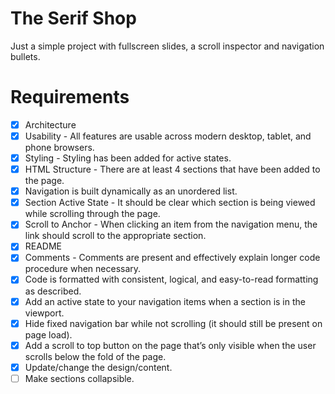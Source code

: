 # The Serif Shop

Just a simple project with fullscreen slides, a scroll inspector and navigation bullets.

# Requirements

- [x] Architecture
- [x] Usability - All features are usable across modern desktop, tablet, and phone browsers.
- [x] Styling - Styling has been added for active states.
- [x] HTML Structure - There are at least 4 sections that have been added to the page.
- [x] Navigation is built dynamically as an unordered list.
- [x] Section Active State - It should be clear which section is being viewed while scrolling through the page.
- [x] Scroll to Anchor - When clicking an item from the navigation menu, the link should scroll to the appropriate section.
- [x] README
- [x] Comments - Comments are present and effectively explain longer code procedure when necessary.
- [x] Code is formatted with consistent, logical, and easy-to-read formatting as described.
- [x] Add an active state to your navigation items when a section is in the viewport.
- [x] Hide fixed navigation bar while not scrolling (it should still be present on page load).
- [x] Add a scroll to top button on the page that’s only visible when the user scrolls below the fold of the page.
- [x] Update/change the design/content.
- [ ] Make sections collapsible.